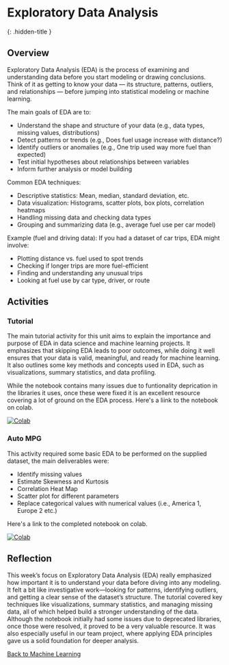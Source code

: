 # Exploratory Data Analysis
{: .hidden-title }

## Overview

Exploratory Data Analysis (EDA) is the process of examining and understanding data before you start modeling or drawing conclusions. Think of it as getting to know your data — its structure, patterns, outliers, and relationships — before jumping into statistical modeling or machine learning.

The main goals of EDA are to:
- Understand the shape and structure of your data (e.g., data types, missing values, distributions)
- Detect patterns or trends (e.g., Does fuel usage increase with distance?)
- Identify outliers or anomalies (e.g., One trip used way more fuel than expected)
- Test initial hypotheses about relationships between variables
- Inform further analysis or model building

Common EDA techniques:
- Descriptive statistics: Mean, median, standard deviation, etc.
- Data visualization: Histograms, scatter plots, box plots, correlation heatmaps
- Handling missing data and checking data types
- Grouping and summarizing data (e.g., average fuel use per car model)

Example (fuel and driving data):
If you had a dataset of car trips, EDA might involve:
- Plotting distance vs. fuel used to spot trends
- Checking if longer trips are more fuel-efficient
- Finding and understanding any unusual trips
- Looking at fuel use by car type, driver, or route

## Activities

### Tutorial
The main tutorial activity for this unit aims to explain the importance and purpose of EDA in data science and machine learning projects. It emphasizes that skipping EDA leads to poor outcomes, while doing it well ensures that your data is valid, meaningful, and ready for machine learning. It also outlines some key methods and concepts used in EDA, such as visualizations, summary statistics, and data profiling.

While the notebook contains many issues due to funtionality deprication in the libraries it uses, once these were fixed it is an excellent resource covering a lot of ground on the EDA process. Here's a liink to the notebook on colab.

[![Colab](https://colab.research.google.com/assets/colab-badge.svg)](https://colab.research.google.com/github/jaco-uoeo/ml-artefact/blob/main/Unit02/Unit02%20A%20Tutorial%20on%20Exploratory%20Data%20Analysis.ipynb)

### Auto MPG

This activity required some basic EDA to be performed on the supplied dataset, the main deliverables were:

- Identify missing values
- Estimate Skewness and Kurtosis
- Correlation Heat Map
- Scatter plot for different parameters
- Replace categorical values with numerical values (i.e., America 1, Europe 2 etc.)

Here's a link to the completed notebook on colab.

[![Colab](https://colab.research.google.com/assets/colab-badge.svg)](https://colab.research.google.com/github/jaco-uoeo/ml-artefact/blob/main/Unit02/auto_mpgh.ipynb)

## Reflection

This week’s focus on Exploratory Data Analysis (EDA) really emphasized how important it is to understand your data before diving into any modeling. It felt a bit like investigative work—looking for patterns, identifying outliers, and getting a clear sense of the dataset’s structure. The tutorial covered key techniques like visualizations, summary statistics, and managing missing data, all of which helped build a stronger understanding of the data. Although the notebook initially had some issues due to deprecated libraries, once those were resolved, it proved to be a very valuable resource. It was also especially useful in our team project, where applying EDA principles gave us a solid foundation for deeper analysis.


[Back to Machine Learning](/machine_learning/)